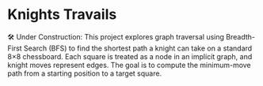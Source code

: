 # Knights Travails
🛠️ Under Construction: This project explores graph traversal using Breadth-First Search (BFS) to find the shortest path a knight can take on a standard 8×8 chessboard. Each square is treated as a node in an implicit graph, and knight moves represent edges. The goal is to compute the minimum-move path from a starting position to a target square.
